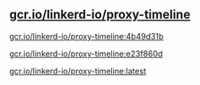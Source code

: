 
[gcr.io/linkerd-io/proxy-timeline](https://hub.docker.com/r/anjia0532/linkerd-io.proxy-timeline/tags/)
-----


[gcr.io/linkerd-io/proxy-timeline:4b49d31b](https://hub.docker.com/r/anjia0532/linkerd-io.proxy-timeline/tags/)


[gcr.io/linkerd-io/proxy-timeline:e23f860d](https://hub.docker.com/r/anjia0532/linkerd-io.proxy-timeline/tags/)


[gcr.io/linkerd-io/proxy-timeline:latest](https://hub.docker.com/r/anjia0532/linkerd-io.proxy-timeline/tags/)


